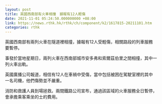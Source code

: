 ```yaml
---
layout: post
title: 英國西南部有火車相撞　據報有12人輕傷
date: 2021-11-01 05:24:50.000000000 +08:00
link: https://news.rthk.hk/rthk/ch/component/k2/1617815-20211101.htm
categories: rthk
---
```


英國西南部有兩列火車在隧道裡相撞，據報有12人受輕傷，相關路段的列車服務要暫停。

事發於當地星期日，兩列火車在西南部城市安多弗和索爾茲伯里之間相撞，其中一列火車出軌。

英國廣播公司報道，相信有12人在車禍中受傷，當中包括被困在駕駛室裡的其中一名司機，他們傷勢並不嚴重。

消防和救護人員到場拯救。兩間鐵路公司宣布，通過該區域的火車服務全日暫停，會承擔乘客乘坐的士的費用。
